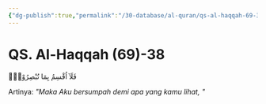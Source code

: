```yaml
---
{"dg-publish":true,"permalink":"/30-database/al-quran/qs-al-haqqah-69-38/"}
---
```



# QS. Al-Haqqah (69)-38
فَلَآ اُقْسِمُ بِمَا تُبْصِرُوْنَۙ

Artinya: *"Maka Aku bersumpah demi apa yang kamu lihat, "*

